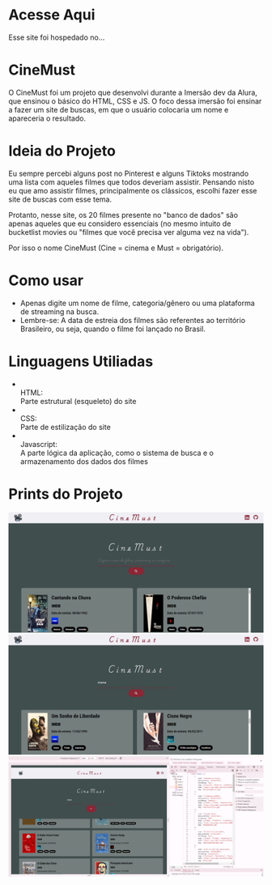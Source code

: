 <h1>Acesse Aqui</h1>

<p>Esse site foi hospedado no...</p>

###

<h1>CineMust</h1>

<p>O CineMust foi um projeto que desenvolvi durante a Imersão dev da Alura, que ensinou o básico do HTML, CSS e JS. O foco dessa imersão foi ensinar a fazer um site de buscas, em que o usuário colocaria um nome e apareceria o resultado.</p>

###

<h1>Ideia do Projeto</h1>

<p>Eu sempre percebi alguns post no Pinterest e alguns Tiktoks mostrando uma lista com aqueles filmes que todos deveriam assistir. Pensando nisto eu que amo assistir filmes, principalmente os clássicos, escolhi fazer esse site de buscas com esse tema.</p>

<p>Protanto, nesse site, os 20 filmes presente no "banco de dados" são apenas aqueles que eu considero essenciais (no mesmo intuito de bucketlist movies ou "filmes que você precisa ver alguma vez na vida").</p>

<p>Por isso o nome CineMust (Cine = cinema e Must =  obrigatório).</p>

###

<h1>Como usar</h1>

<ul>
    <li>Apenas digite um nome de filme, categoria/gênero ou uma plataforma de streaming na busca.</li>
    <li>Lembre-se: A data de estreia dos filmes são referentes ao território Brasileiro, ou seja, quando o filme foi lançado no Brasil.</li>
</ul>

###

<h1>Linguagens Utiliadas</h1>

<ul>
    <li><br>HTML:</br> Parte estrutural (esqueleto) do site</li>
    <li><br>CSS:</br> Parte de estilização do site</li>
    <li><br>Javascript:</br> A parte lógica da aplicação, como o sistema de busca e o armazenamento dos dados dos filmes</li>
</ul>

<h1>Prints do Projeto</h1>

<img src="/imgs_readme/pag_principal.png" alt="">
<img src="/imgs_readme/pag_principal_drama.png" alt="">
<img src="/imgs_readme/codigo.png" alt="">
